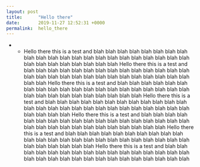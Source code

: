 ```yaml
---
layout: post
title:      "Hello there"
date:       2019-11-27 12:52:31 +0000
permalink:  hello_there
---
```


* * Hello there this is a test and blah blah blah blah blah   blah blah blah blah blah  blah blah blah blah blah blah blah blah blah blah  blah blah blah blah blah  blah blah blah blah blah  Hello there this is a test and blah blah blah blah blah   blah blah blah blah blah  blah blah blah blah blah blah blah blah blah blah  blah blah blah blah blah  blah blah blah blah blah  Hello there this is a test and blah blah blah blah blah   blah blah blah blah blah  blah blah blah blah blah blah blah blah blah blah  blah blah blah blah blah  blah blah blah blah blah  Hello there this is a test and blah blah blah blah blah   blah blah blah blah blah  blah blah blah blah blah blah blah blah blah blah  blah blah blah blah blah  blah blah blah blah blah  Hello there this is a test and blah blah blah blah blah   blah blah blah blah blah  blah blah blah blah blah blah blah blah blah blah  blah blah blah blah blah  blah blah blah blah blah  Hello there this is a test and blah blah blah blah blah   blah blah blah blah blah  blah blah blah blah blah blah blah blah blah blah  blah blah blah blah blah  blah blah blah blah blah  Hello there this is a test and blah blah blah blah blah   blah blah blah blah blah  blah blah blah blah blah blah blah blah blah blah  blah blah blah blah blah  blah blah blah blah blah 


